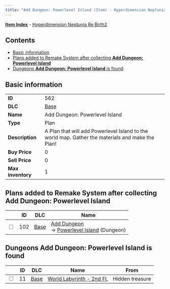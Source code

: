 ```yaml
---
title: "Add Dungeon: Powerlevel Island (Item) - Hyperdimension Neptunia Re;Birth2"
---
```


[**Item Index**](/neptunia/rb2/item/index.html) - [Hyperdimension Neptunia Re;Birth2](/neptunia/rb2)

## Contents

- [Basic information](#basic-information)
- [Plans added to Remake System after collecting **Add Dungeon: Powerlevel Island**](#plans-added-to-remake-system-after-collecting-add-dungeon-powerlevel-island)
- [Dungeons **Add Dungeon: Powerlevel Island** is found](#dungeons-add-dungeon-powerlevel-island-is-found)

## Basic information

|   |   |
| -- | -- |
| **ID** | 562 |
| **DLC** | [Base](/neptunia/rb2/dlc/0-base.html) |
| **Name** | Add Dungeon: Powerlevel Island |
| **Type** | Plan |
| **Description** | A Plan that will add Powerlevel Island to the world map. Gather the materials and make the Plan! |
| **Buy Price** | 0 |
| **Sell Price** | 0 |
| **Max inventory** | 1 |

## Plans added to Remake System after collecting **Add Dungeon: Powerlevel Island**

|    | ID | DLC | Name |
| -- | -- | --- | ---- |
| <input type="checkbox" id="rb2-remake-0-102" class="trackbox" /> | 102 | [Base](/neptunia/rb2/dlc/0-base.html) | [Add Dungeon](/neptunia/rb2/remake/0-102-add-dungeon.html)<br />→ [Powerlevel Island](/neptunia/rb2/dungeon/0-30-powerlevel-island.html) (Dungeon) |

## Dungeons **Add Dungeon: Powerlevel Island** is found

|    | ID | DLC | Name | From |
| -- | -- | --- | ---- | ---- |
| <input type="checkbox" id="rb2-dungeon-0-11" class="trackbox" /> | 11 | [Base](/neptunia/rb2/dlc/0-base.html) | [World Labyrinth - 2nd Fl.](/neptunia/rb2/dungeon/0-11-world-labyrinth-2nd-fl.html) | Hidden treasure |